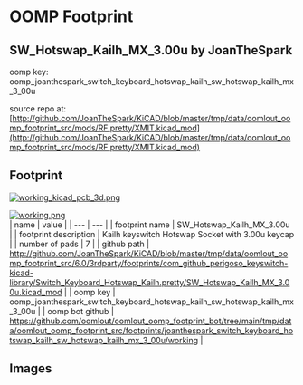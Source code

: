 # OOMP Footprint  
## SW_Hotswap_Kailh_MX_3.00u  by JoanTheSpark  
  
oomp key: oomp_joanthespark_switch_keyboard_hotswap_kailh_sw_hotswap_kailh_mx_3_00u  
  
source repo at: [http://github.com/JoanTheSpark/KiCAD/blob/master/tmp/data/oomlout_oomp_footprint_src/mods/RF.pretty/XMIT.kicad_mod](http://github.com/JoanTheSpark/KiCAD/blob/master/tmp/data/oomlout_oomp_footprint_src/mods/RF.pretty/XMIT.kicad_mod)  
## Footprint  
  
[![working_kicad_pcb_3d.png](working_kicad_pcb_3d_600.png)](working_kicad_pcb_3d.png)  
  
[![working.png](working_600.png)](working.png)  
| name | value | 
| --- | --- | 
| footprint name | SW_Hotswap_Kailh_MX_3.00u | 
| footprint description | Kailh keyswitch Hotswap Socket with 3.00u keycap | 
| number of pads | 7 | 
| github path | http://github.com/JoanTheSpark/KiCAD/blob/master/tmp/data/oomlout_oomp_footprint_src/6.0/3rdparty/footprints/com_github_perigoso_keyswitch-kicad-library/Switch_Keyboard_Hotswap_Kailh.pretty/SW_Hotswap_Kailh_MX_3.00u.kicad_mod | 
| oomp key | oomp_joanthespark_switch_keyboard_hotswap_kailh_sw_hotswap_kailh_mx_3_00u | 
| oomp bot github | https://github.com/oomlout/oomlout_oomp_footprint_bot/tree/main/tmp/data/oomlout_oomp_footprint_src/footprints/joanthespark_switch_keyboard_hotswap_kailh_sw_hotswap_kailh_mx_3_00u/working | 
## Images  
